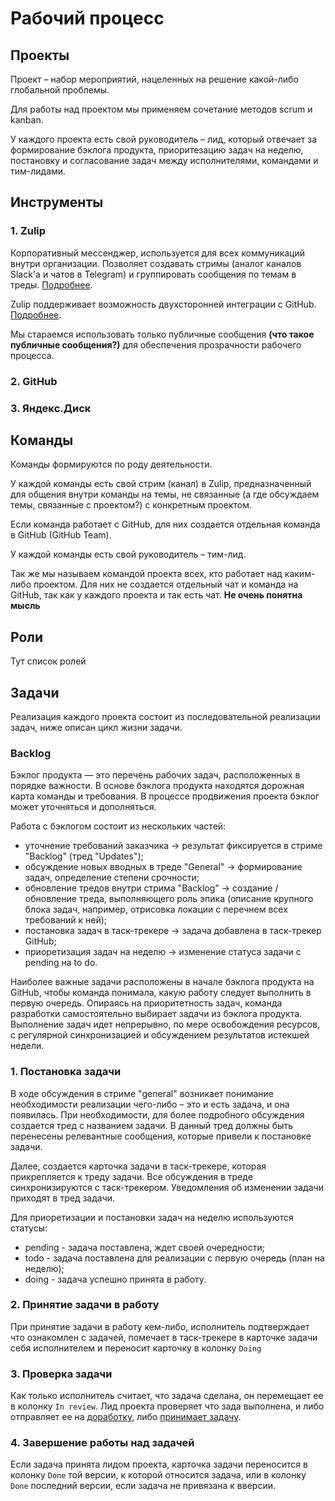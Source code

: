 # Рабочий процесс

## Проекты

Проект – набор мероприятий, нацеленных на решение какой-либо глобальной проблемы.

<!-- TODO: Уточнить методологию -->
Для работы над проектом мы применяем сочетание методов sсrum и kanban.

У каждого проекта есть свой руководитель – лид, который отвечает за формирование бэклога продукта, приоритезацию задач на неделю, постановку и согласование задач между исполнителями, командами и тим-лидами. 

## Инструменты

### 1. Zulip

Корпоративный мессенджер, используется для всех коммуникаций внутри организации. Позволяет создавать стримы (аналог каналов Slack'а и чатов в Telegram) и группировать сообщения по темам в треды. [Подробнее](/zulip/zulip-convention.md).

Zulip поддерживает возможность двухсторонней интеграции с GitHub. [Подробнее](zulip/guides/integrations.md).

Мы стараемся использовать только публичные сообщения **(что такое публичные сообщения?)** для обеспечения прозрачности рабочего процесса.

### 2. GitHub

### 3. Яндекc.Диск

## Команды

Команды формируются по роду деятельности.

У каждой команды есть свой стрим (канал) в Zulip, предназначенный для общения внутри команды на темы, не связанные (а где обсуждаем темы, связанные с проектом?) с конкретным проектом.

Если команда работает с GitHub, для них создается отдельная команда в GitHub (GitHub Team).

У каждой команды есть свой руководитель – тим-лид.

Так же мы называем командой проекта всех, кто работает над каким-либо проектом. Для них не создается отдельный чат и команда на GitHub, так как у каждого проекта и так есть чат. **Не очень понятна мысль** 

## Роли

Тут список ролей

## Задачи

Реализация каждого проекта состоит из последовательной реализации задач, ниже описан цикл жизни задачи.

### Backlog

Бэклог продукта — это перечень рабочих задач, расположенных в порядке важности. В основе бэклога продукта находятся дорожная карта команды и требования. В процессе продвижения проекта бэклог может уточняться и дополняться. 

Работа с бэклогом состоит из нескольких частей:
- уточнение требований заказчика -> результат фиксируется в стриме "Backlog" (тред "Updates");
- обсуждение новых вводных в треде "General" -> формирование задач, определение степени срочности;
- обновление тредов внутри стрима "Backlog" -> создание / обновление треда, выполняющего роль эпика (описание крупного блока задач, например, отрисовка локации с перечнем всех требований к ней);
- постановка задач в таск-трекере  -> задача добавлена в таск-трекер GitHub;
- приоретизация задач на неделю -> изменение статуса задачи с pending на to do. 

Наиболее важные задачи расположены в начале бэклога продукта на GitHub, чтобы команда понимала, какую работу следует выполнить в первую очередь. Опираясь на приоритетность задач, команда разработки самостоятельно выбирает задачи из бэклога продукта. Выполнение задач идет непрерывно, по мере освобождения ресурсов, с регулярной синхронизацией и обсуждением результатов истекшей недели. 

### 1. Постановка задачи

В ходе обсуждения в стриме "general" возникает понимание необходимости реализации чего-либо – это и есть задача, и она появилась. При необходимости, для более подробного обсуждения создается тред с названием задачи. В данный тред должны быть перенесены релевантные сообщения, которые привели к постановке задачи.

Далее, создается карточка задачи в таск-трекере, которая прикрепляется к треду задачи. Все обсуждения в треде синхронизируются с таск-трекером. Уведомления об изменении задачи приходят в тред задачи.

Для приоретизации и постановки задач на неделю используются статусы:
- pending - задача поставлена, ждет своей очередности;
- todo - задача поставлена для реализации с первую очередь (план на неделю);
- doing - задача успешно принята в работу.

### 2. Принятие задачи в работу

При принятие задачи в работу кем-либо, исполнитель подтверждает что ознакомлен с задачей, помечает в таск-трекере в карточке задачи себя исполнителем и переносит карточку в колонку `Doing`

### 3. Проверка задачи

Как только исполнитель считает, что задача сделана, он перемещает ее в колонку `In review`. Лид проекта проверяет что зада выполнена, и либо отправляет ее на [доработку](#2-принятие-задачи-в-работу), либо [принимает задачу](#4-завершение-работы-над-задачей).

### 4. Завершение работы над задачей

Если задача принята лидом проекта, карточка задачи переносится в колонку `Done` той версии, к которой относится задача, или в колонку `Done` последний версии, если задача не привязана к вверсии.

